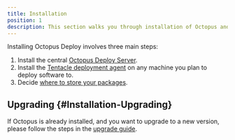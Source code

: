 ```yaml
---
title: Installation
position: 1
description: This section walks you through installation of Octopus and Tentacle.
---
```


Installing Octopus Deploy involves three main steps:

1. Install the central [Octopus Deploy Server](/docs/installation/installing-octopus/index.md).
2. Install the [Tentacle deployment agent](/docs/installation/installing-tentacles/index.md) on any machine you plan to deploy software to.
3. Decide [where to store your packages](/docs/packaging-applications/package-repositories/index.md).

## Upgrading {#Installation-Upgrading}

If Octopus is already installed, and you want to upgrade to a new version, please follow the steps in the [upgrade guide](/docs/administration/upgrading/index.md).

